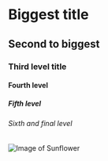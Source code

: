 # Biggest title
## Second to biggest
### Third level title
#### Fourth level
##### Fifth level
###### Sixth and final level
![Image of Sunflower](https://unsplash.com/photos/sunflower-field-during-day-time-lk3F07BN8T8?utm_content=creditShareLink&utm_medium=referral&utm_source=unsplash)
